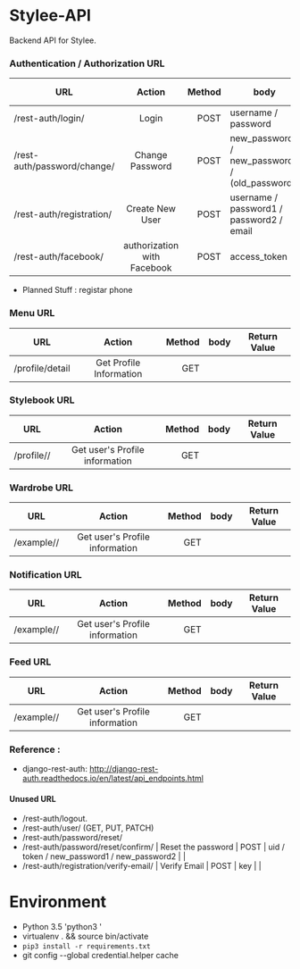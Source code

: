 # Stylee-API

Backend API for Stylee.

### Authentication / Authorization URL

| URL        | Action           | Method  | body | Return Value |
| ------------- |:-------------:| -----:|------------- |-------------|
| /rest-auth/login/ | Login | POST | username / password | |
| /rest-auth/password/change/ | Change Password | POST |   new_password1 / new_password2 / (old_password) | |
| /rest-auth/registration/ | Create New User | POST | username / password1 / password2 / email |  |
| /rest-auth/facebook/ | authorization with Facebook | POST | access_token | token |

* Planned Stuff : registar phone

### Menu URL
| URL        | Action           | Method  | body | Return Value |
| ------------- |:-------------:| -----:|------------- |-------------|
| /profile/detail | Get Profile Information | GET |  |  |

### Stylebook URL
| URL        | Action           | Method  | body | Return Value |
| ------------- |:-------------:| -----:|------------- |-------------|
| /profile/<id>/ | Get user's Profile information | GET |  |  |

### Wardrobe URL
| URL        | Action           | Method  | body | Return Value |
| ------------- |:-------------:| -----:|------------- |-------------|
| /example/<id>/ | Get user's Profile information | GET |  |  |

### Notification URL
| URL        | Action           | Method  | body | Return Value |
| ------------- |:-------------:| -----:|------------- |-------------|
| /example/<id>/ | Get user's Profile information | GET |  |  |

### Feed URL
| URL        | Action           | Method  | body | Return Value |
| ------------- |:-------------:| -----:|------------- |-------------|
| /example/<id>/ | Get user's Profile information | GET |  |  |

### Reference :
- django-rest-auth: http://django-rest-auth.readthedocs.io/en/latest/api_endpoints.html

#### Unused URL
- /rest-auth/logout.
- /rest-auth/user/ (GET, PUT, PATCH)
- /rest-auth/password/reset/
- /rest-auth/password/reset/confirm/ | Reset the password | POST |  uid / token / new_password1 / new_password2 | |
- /rest-auth/registration/verify-email/ | Verify Email | POST | key | |

# Environment
- Python 3.5 'python3 '
- virtualenv . && source bin/activate
- `pip3 install -r requirements.txt`
- git config --global credential.helper cache
